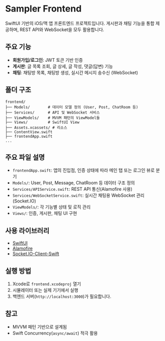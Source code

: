# Sampler Frontend

SwiftUI 기반의 iOS/맥 앱 프론트엔드 프로젝트입니다. 게시판과 채팅 기능을 통합 제공하며, REST API와 WebSocket을 모두 활용합니다.

## 주요 기능
- **회원가입/로그인**: JWT 토큰 기반 인증
- **게시판**: 글 목록 조회, 글 상세, 글 작성, 댓글(답변) 기능
- **채팅**: 채팅방 목록, 채팅방 생성, 실시간 메시지 송수신 (WebSocket)

## 폴더 구조
```
frontend/
├── Models/        # 데이터 모델 정의 (User, Post, ChatRoom 등)
├── Services/      # API 및 WebSocket 서비스
├── ViewModels/    # MVVM 패턴의 ViewModel들
├── Views/         # SwiftUI View
├── Assets.xcassets/ # 리소스
├── ContentView.swift
├── frontendApp.swift
...
```

## 주요 파일 설명
- `frontendApp.swift`: 앱의 진입점, 인증 상태에 따라 메인 탭 또는 로그인 뷰로 분기
- `Models/`: User, Post, Message, ChatRoom 등 데이터 구조 정의
- `Services/APIService.swift`: REST API 통신(Alamofire 사용)
- `Services/WebSocketService.swift`: 실시간 채팅용 WebSocket 관리(Socket.IO)
- `ViewModels/`: 각 기능별 상태 및 로직 관리
- `Views/`: 인증, 게시판, 채팅 UI 구현

## 사용 라이브러리
- [SwiftUI](https://developer.apple.com/xcode/swiftui/)
- [Alamofire](https://github.com/Alamofire/Alamofire)
- [Socket.IO-Client-Swift](https://github.com/socketio/socket.io-client-swift)

## 실행 방법
1. Xcode로 `frontend.xcodeproj` 열기
2. 시뮬레이터 또는 실제 기기에서 실행
3. 백엔드 서버(`http://localhost:3000`)가 필요합니다.

## 참고
- MVVM 패턴 기반으로 설계됨
- Swift Concurrency(`async/await`) 적극 활용

